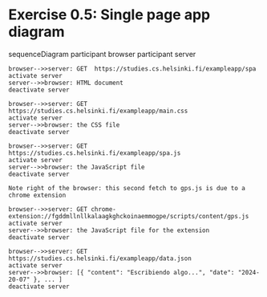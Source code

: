 # Exercise 0.5: Single page app diagram

sequenceDiagram
    participant browser
    participant server

    browser-->>server: GET  https://studies.cs.helsinki.fi/exampleapp/spa
    activate server
    server-->>browser: HTML document
    deactivate server

    browser-->>server: GET https://studies.cs.helsinki.fi/exampleapp/main.css
    activate server
    server-->>browser: the CSS file
    deactivate server

    browser-->>server: GET https://studies.cs.helsinki.fi/exampleapp/spa.js
    activate server
    server-->>browser: the JavaScript file
    deactivate server

    Note right of the browser: this second fetch to gps.js is due to a chrome extension

    browser-->>server: GET chrome-extension://fgddmllnllkalaagkghckoinaemmogpe/scripts/content/gps.js
    activate server
    server-->>browser: the JavaScript file for the extension
    deactivate server

    browser-->>server: GET https://studies.cs.helsinki.fi/exampleapp/data.json
    activate server
    server-->>browser: [{ "content": "Escribiendo algo...", "date": "2024-20-07" }, ... ]
    deactivate server